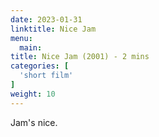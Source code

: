 ```yaml
---
date: 2023-01-31
linktitle: Nice Jam
menu:
  main:
title: Nice Jam (2001) - 2 mins
categories: [
  'short film'
]
weight: 10
---
```


Jam's nice.